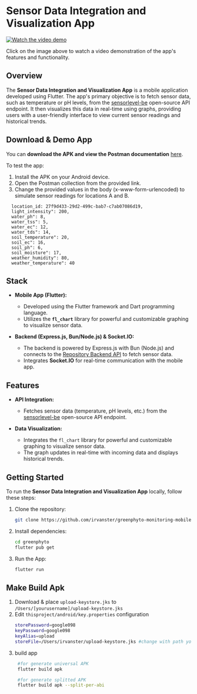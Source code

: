 
# Sensor Data Integration and Visualization App

[![Watch the video demo](https://res.cloudinary.com/vanella/image/upload/v1705742827/2024-01-20_15-17-09_uvqqvm.gif)](https://res.cloudinary.com/vanella/video/upload/v1705739274/hlxxsshrrypp8wbdf64g.mp4)

Click on the image above to watch a video demonstration of the app's features and functionality.

## Overview

The **Sensor Data Integration and Visualization App** is a mobile application developed using Flutter. The app's primary objective is to fetch sensor data, such as temperature or pH levels, from the [sensorlevel-be](https://github.com/irvanster/sensorlevel-be) open-source API endpoint. It then visualizes this data in real-time using graphs, providing users with a user-friendly interface to view current sensor readings and historical trends.


## Download & Demo App

You can **download the APK and view the Postman documentation** [here](https://drive.google.com/drive/u/2/folders/1sXWSQkCQWXWGhQSkM_7Vs0XxrSrkRCtC).

To test the app:

1. Install the APK on your Android device.
2. Open the Postman collection from the provided link.
3. Change the provided values in the body (x-www-form-urlencoded) to simulate sensor readings for locations A and B.

```plain
  location_id: 27f9d433-29d2-499c-bab7-c7ab07086d19,
  light_intensity": 200,
  water_ph": 8,
  water_tss": 5,
  water_ec": 12,
  water_tds": 14,
  soil_temperature": 20,
  soil_ec": 16,
  soil_ph": 6,
  soil_moisture": 17,
  weather_humidity": 80,
  weather_temperature": 40
```

## Stack

- **Mobile App (Flutter):**
  - Developed using the Flutter framework and Dart programming language.
  - Utilizes the **`fl_chart`** library for powerful and customizable graphing to visualize sensor data.

- **Backend (Express.js, Bun/Node.js) & Socket.IO:**
  - The backend is powered by Express.js with Bun (Node.js) and connects to the [Repository Backend API](https://github.com/irvanster/sensorlevel-be) to fetch sensor data.
  - Integrates **Socket.IO** for real-time communication with the mobile app.



## Features

- **API Integration:**
  - Fetches sensor data (temperature, pH levels, etc.) from the [sensorlevel-be](https://github.com/irvanster/sensorlevel-be) open-source API endpoint.

- **Data Visualization:**
  - Integrates the `fl_chart` library for powerful and customizable graphing to visualize sensor data.
  - The graph updates in real-time with incoming data and displays historical trends.


## Getting Started

To run the **Sensor Data Integration and Visualization App** locally, follow these steps:

1. Clone the repository:

   ```bash
   git clone https://github.com/irvanster/greenphyto-monitoring-mobile greenphyto
2. Install dependencies:
	 ```bash 
	 cd greenphyto
    flutter pub get
3. Run the App:
    ```bash 
   flutter run
## Make Build Apk
1. Download & place `upload-keystore.jks` to `/Users/[yourusername]/upload-keystore.jks` 
2. Edit `thisproject/android/key.properties` configuration
    ``` bash
    storePassword=google098
    keyPassword=google098
    keyAlias=upload
    storeFile=/Users/irvanster/upload-keystore.jks #change with path your upload-keystore.jks
    ```
3. build app
   ```bash
    #for generate universal APK
    flutter build apk

    #for generate splitted APK
    flutter build apk --split-per-abi


  
